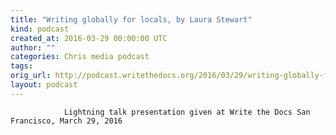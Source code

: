 ```yaml
---
title: "Writing globally for locals, by Laura Stewart"
kind: podcast
created_at: 2016-03-29 00:00:00 UTC
author: ""
categories: Chris media podcast
tags: 
orig_url: http://podcast.writethedocs.org/2016/03/29/writing-globally-for-locals-laura-stewart/
layout: podcast
---
```


                Lightning talk presentation given at Write the Docs San Francisco, March 29, 2016
            